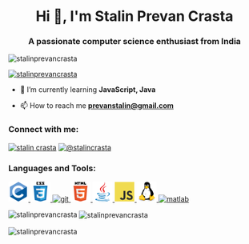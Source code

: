 <h1 align="center">Hi 👋, I'm Stalin Prevan Crasta</h1>
<h3 align="center">A passionate computer science enthusiast from India</h3>

<p align="left"> <img src="https://komarev.com/ghpvc/?username=stalinprevancrasta&label=Profile%20views&color=0e75b6&style=flat" alt="stalinprevancrasta" /> </p>

<p align="left"> <a href="https://github.com/ryo-ma/github-profile-trophy"><img src="https://github-profile-trophy.vercel.app/?username=stalinprevancrasta" alt="stalinprevancrasta" /></a> </p>

- 🌱 I’m currently learning **JavaScript, Java**

- 📫 How to reach me **prevanstalin@gmail.com**

<h3 align="left">Connect with me:</h3>
<p align="left">
<a href="https://linkedin.com/in/stalin crasta" target="blank"><img align="center" src="https://raw.githubusercontent.com/rahuldkjain/github-profile-readme-generator/master/src/images/icons/Social/linked-in-alt.svg" alt="stalin crasta" height="30" width="40" /></a>
<a href="https://www.hackerrank.com/@stalincrasta" target="blank"><img align="center" src="https://raw.githubusercontent.com/rahuldkjain/github-profile-readme-generator/master/src/images/icons/Social/hackerrank.svg" alt="@stalincrasta" height="30" width="40" /></a>
</p>

<h3 align="left">Languages and Tools:</h3>
<p align="left"> <a href="https://www.cprogramming.com/" target="_blank" rel="noreferrer"> <img src="https://raw.githubusercontent.com/devicons/devicon/master/icons/c/c-original.svg" alt="c" width="40" height="40"/> </a> <a href="https://www.w3schools.com/css/" target="_blank" rel="noreferrer"> <img src="https://raw.githubusercontent.com/devicons/devicon/master/icons/css3/css3-original-wordmark.svg" alt="css3" width="40" height="40"/> </a> <a href="https://git-scm.com/" target="_blank" rel="noreferrer"> <img src="https://www.vectorlogo.zone/logos/git-scm/git-scm-icon.svg" alt="git" width="40" height="40"/> </a> <a href="https://www.w3.org/html/" target="_blank" rel="noreferrer"> <img src="https://raw.githubusercontent.com/devicons/devicon/master/icons/html5/html5-original-wordmark.svg" alt="html5" width="40" height="40"/> </a> <a href="https://www.java.com" target="_blank" rel="noreferrer"> <img src="https://raw.githubusercontent.com/devicons/devicon/master/icons/java/java-original.svg" alt="java" width="40" height="40"/> </a> <a href="https://developer.mozilla.org/en-US/docs/Web/JavaScript" target="_blank" rel="noreferrer"> <img src="https://raw.githubusercontent.com/devicons/devicon/master/icons/javascript/javascript-original.svg" alt="javascript" width="40" height="40"/> </a> <a href="https://www.linux.org/" target="_blank" rel="noreferrer"> <img src="https://raw.githubusercontent.com/devicons/devicon/master/icons/linux/linux-original.svg" alt="linux" width="40" height="40"/> </a> <a href="https://www.mathworks.com/" target="_blank" rel="noreferrer"> <img src="https://upload.wikimedia.org/wikipedia/commons/2/21/Matlab_Logo.png" alt="matlab" width="40" height="40"/> </a> </p>

<p><img align="left" src="https://github-readme-stats.vercel.app/api/top-langs?username=stalinprevancrasta&show_icons=true&locale=en&layout=compact" alt="stalinprevancrasta" /></p>

<p>&nbsp;<img align="center" src="https://github-readme-stats.vercel.app/api?username=stalinprevancrasta&show_icons=true&locale=en" alt="stalinprevancrasta" /></p>

<p><img align="center" src="https://github-readme-streak-stats.herokuapp.com/?user=stalinprevancrasta&" alt="stalinprevancrasta" /></p>
